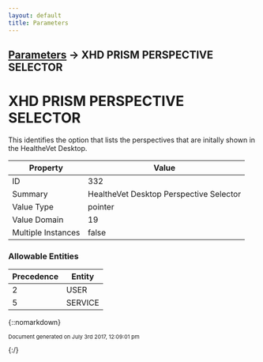 ```yaml
---
layout: default
title: Parameters
---
```


## [Parameters](TableOfContents) &#8594; XHD PRISM PERSPECTIVE SELECTOR
# XHD PRISM PERSPECTIVE SELECTOR

This identifies the option that lists the perspectives that are initally shown in the HealtheVet Desktop.

Property | Value
--- | ---
ID | 332
Summary | HealtheVet Desktop Perspective Selector
Value Type | pointer
Value Domain | 19
Multiple Instances | false

### Allowable Entities

Precedence | Entity
--- | ---
2 | USER
5 | SERVICE

{::nomarkdown} <br/><p style="font-size: 11px">Document generated on July 3rd 2017, 12:09:01 pm</p>{:/}